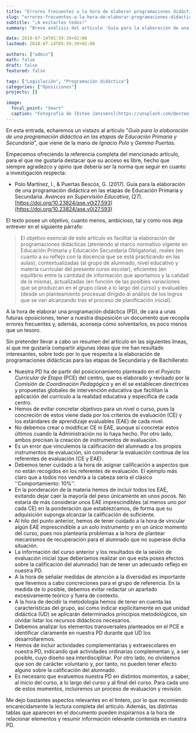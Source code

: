 ```yaml
---
title: "Errores frecuentes a la hora de elaborar programaciones didácticas"
slug: "errores-frecuentes-a-la-hora-de-elaborar-programaciones-didacticas"
subtitle: "¡A evitarlos todos!"
summary: "Breve análisis del artículo 'Guía para la elaboración de una programación didáctica en las etapas de Educación Primaria y Secundaria'."

date: 2018-07-14T05:59:39+02:00
lastmod: 2018-07-14T05:59:39+02:00

authors: ["admin"]
math: false
draft: false
featured: false

tags: ["Legislación", "Programación didáctica"]
categories: ["Oposiciones"]
projects: []

image:
  focal_point: "Smart"
  caption: "Fotografía de [Estée Janssens](https://unsplash.com/@esteejanssens), disponible en [Unsplash](https://unsplash.com/photos/RARH8b7N-fw)."
---
```


En esta entrada, echaremos un vistazo al artículo "*Guía para la elaboración de una programación didáctica en las etapas de Educación Primaria y Secundaria*", que viene de la mano de *Ignacio Polo* y *Gemma Puertas*.

Empecemos ofreciendo la referencia completa del mencionado artículo, para el que me gustaría destacar que su acceso es libre, hecho que siempre agradezco y opino que debería ser la norma que seguir en cuanto a investigación respecta:

- Polo Martínez, I., & Puertas Bescós, G. (2017). Guía para la elaboración de una programación didáctica en las etapas de Educación Primaria y Secundaria. *Avances en Supervisión Educativa*, (27). [https://doi.org/10.23824/ase.v0i27.593](https://doi.org/10.23824/ase.v0i27.593)

El texto posee un objetivo, cuanto menos, ambicioso, tal y como nos deja entrever en el siguiente párrafo:

>El objetivo esencial de este artículo es facilitar la elaboración de programaciones didácticas (ateniendo al marco normativo vigente en Educación Primaria y Educación Secundaria Obligatoria), reales (en cuanto a su reflejo con la docencia que se está practicando en las aulas), contextualizadas (al grupo de alumnado, nivel educativo y materia curricular del presente curso escolar), eficientes (en equilibrio entre la cantidad de información que aportamos y la calidad de la misma), actualizadas (en función de las posibles variaciones que se produzcan en el grupo clase a lo largo del curso) y evaluables (desde un planteamiento procesual dirigido al análisis de los logros que se van alcanzando tras el proceso de planificación inicial).

A la hora de elaborar una programación didáctica (PD), de cara a unas futuras oposiciones, tener a nuestra disposición un documento que recopila errores frecuentes y, además, aconseja cómo solventarlos, es poco menos que un tesoro.

Sin pretender llevar a cabo un resumen del artículo en las siguientes líneas, sí que me gustaría compartir algunas ideas que me han resultado interesantes, sobre todo por lo que respecta a la elaboración de programaciones didácticas para las etapas de Secundaria y de Bachillerato:

- Nuestra PD ha de partir del posicionamiento planteado en el *Poyecto Curricular de Etapa* (PCE) del centro, que es elaborado y revisado por la *Comisión de Coordinación Pedagógica* y en él se establecen directrices y propuestas globales de intervención educativa que facilitan la aplicación del currículo a la realidad educativa y específica de cada centro.
- Hemos de evitar concretar objetivos para un nivel o curso, pues la concreción de estos viene dada por los criterios de evaluación (CE) y los estándares de aprendizaje evaluables (EAE) de cada nivel.
- No debemos crear o modificar CE ni EAE, aunque sí concretar estos últimos cuando la Administración no lo haya hecho. Por otro lado, ambos precisan la creación de instrumentos de evaluación.
- Es un error que vinculemos la calificación del alumnado a los propios instrumentos de evaluación, sin considerar la evaluación continua de los referentes de evaluación (CE y EAE).
- Debemos tener cuidado a la hora de asignar calificación a aspectos que no están recogidos en los referentes de evaluación. El ejemplo más claro que a todos nos vendría a la cabeza sería el clásico ''Comportamiento: 10%''.
- En la ponderación de la materia hemos de incluir todos los EAE, evitando dejar caer la mayoría del peso únicamente en unos pocos. No estaría de más considerar unos EAE imprescindibles (al menos uno por cada CE) en la ponderación que establezcamos, de forma que su adquisición suponga alcanzar la calificación de suficiente.
- Al hilo del punto anterior, hemos de tener cuidado a la hora de vincular algún EAE imprescindible a un solo instrumento y en un único momento del curso, pues nos plantearía problemas a la hora de plantear mecanismos de recuperación para el alumnado que no superase dicha situación.
- La información del curso anterior y los resultados de la sesión de evaluación inicial (que deberíamos realizar sin que esta posea efectos sobre la calificación del alumnado) han de tener un adecuado reflejo en nuestra PD.
- A la hora de señalar medidas de atención a la diversidad es importante que llevemos a cabo concreciones para el grupo de referencia. En la medida de lo posible, debemos evitar redactar un apartado excesivamente teórico y fuera de contexto.
- A la hora de decidir la metodología hemos de tener en cuenta las características del grupo, así como indicar explícitamente en qué unidad didáctica (UD) se aplicarán determinados principios metodológicos, sin olvidar listar los recursos didácticos necesarios.
- Debemos analizar los elementos transversales planteados en el PCE e identificar claramente en nuestra PD durante qué UD los desarrollaremos.
- Hemos de incluir actividades complementarias y extraescolares en nuestra PD, indicando qué actividades ordinarias complementan y, a ser posible, cuyo diseño sea interdisciplinar. Por otro lado, no olvidemos que son de carácter voluntario y, por tanto, no pueden tener efecto alguno sobre la calificación del alumnado.
- Es necesario que evaluemos nuestra PD en distintos momentos, a saber, al inicio del curso, a lo largo del curso y al final del curso. Para cada uno de estos momentos, incluiremos un proceso de evaluación y revisión.

Me dejo bastantes aspectos relevantes en el tintero, por lo que recomiendo encarecidamente la lectura completa del artículo. Además, las distintas tablas que aparecen en el documento pueden inspirarnos a la hora de relacionar elementos y resumir información relevante contenida en nuestra PD.
